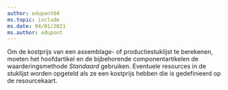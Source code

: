 ```yaml
---
author: edupont04
ms.topic: include
ms.date: 04/01/2021
ms.author: edupont
---
```

Om de kostprijs van een assemblage- of productiestuklijst te berekenen, moeten het hoofdartikel en de bijbehorende componentartikelen de waarderingsmethode *Standaard* gebruiken. Eventuele resources in de stuklijst worden opgeteld als ze een kostprijs hebben die is gedefinieerd op de resourcekaart.
